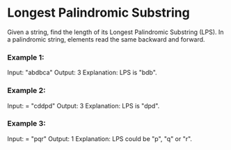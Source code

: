 # Longest Palindromic Substring

Given a string, find the length of its Longest Palindromic Substring (LPS). 
In a palindromic string, elements read the same backward and forward.



### Example 1:
Input: "abdbca"
Output: 3
Explanation: LPS is "bdb".

### Example 2:
Input: = "cddpd"
Output: 3
Explanation: LPS is "dpd".

### Example 3:
Input: = "pqr"
Output: 1
Explanation: LPS could be "p", "q" or "r".

